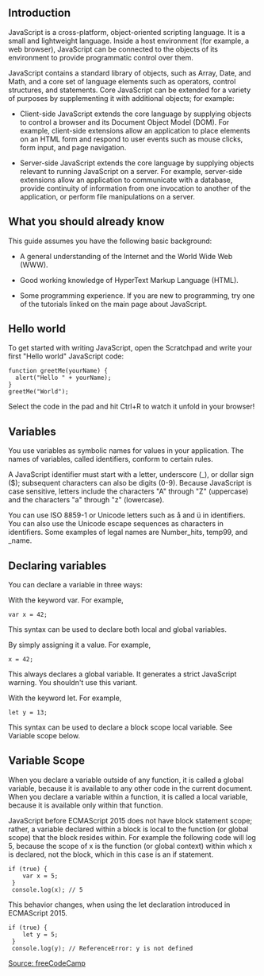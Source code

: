 ## Introduction

JavaScript is a cross-platform, object-oriented scripting language. It is a small and lightweight language. Inside a host environment (for example, a web browser), JavaScript can be connected to the objects of its environment to provide programmatic control over them.

JavaScript contains a standard library of objects, such as Array, Date, and Math, and a core set of language elements such as operators, control structures, and statements. Core JavaScript can be extended for a variety of purposes by supplementing it with additional objects; for example:

- Client-side JavaScript extends the core language by supplying objects to control a browser and its Document Object Model (DOM). For example, client-side extensions allow an application to place elements on an HTML form and respond to user events such as mouse clicks, form input, and page navigation.

- Server-side JavaScript extends the core language by supplying objects relevant to running JavaScript on a server. For example, server-side extensions allow an application to communicate with a database, provide continuity of information from one invocation to another of the application, or perform file manipulations on a server.

## What you should already know

This guide assumes you have the following basic background:

- A general understanding of the Internet and the World Wide Web (WWW).

- Good working knowledge of HyperText Markup Language (HTML).

- Some programming experience. If you are new to programming, try one of the tutorials linked on the main page about JavaScript.

## Hello world

To get started with writing JavaScript, open the Scratchpad and write your first "Hello world" JavaScript code:

```
function greetMe(yourName) {
  alert("Hello " + yourName);
}
greetMe("World");
```
Select the code in the pad and hit Ctrl+R to watch it unfold in your browser!

## Variables

You use variables as symbolic names for values in your application. The names of variables, called identifiers, conform to certain rules.

A JavaScript identifier must start with a letter, underscore (_), or dollar sign ($); subsequent characters can also be digits (0-9). Because JavaScript is case sensitive, letters include the characters "A" through "Z" (uppercase) and the characters "a" through "z" (lowercase).

You can use ISO 8859-1 or Unicode letters such as å and ü in identifiers. You can also use the Unicode escape sequences as characters in identifiers. Some examples of legal names are Number_hits, temp99, and _name.

## Declaring variables

You can declare a variable in three ways:

With the keyword var. For example,

```
var x = 42;
```
This syntax can be used to declare both local and global variables.

By simply assigning it a value. For example,

```
x = 42;
```
This always declares a global variable. It generates a strict JavaScript warning. You shouldn't use this variant.

With the keyword let. For example,

```
let y = 13;
```
This syntax can be used to declare a block scope local variable. See Variable scope below.

## Variable Scope

When you declare a variable outside of any function, it is called a global variable, because it is available to any other code in the current document. When you declare a variable within a function, it is called a local variable, because it is available only within that function.

JavaScript before ECMAScript 2015 does not have block statement scope; rather, a variable declared within a block is local to the function (or global scope) that the block resides within. For example the following code will log 5, because the scope of x is the function (or global context) within which x is declared, not the block, which in this case is an if statement.

```
if (true) {
 	var x = 5;
 }
 console.log(x); // 5
 ```

This behavior changes, when using the let declaration introduced in ECMAScript 2015.

```
if (true) {
 	let y = 5;
 }
 console.log(y); // ReferenceError: y is not defined
```
[Source: freeCodeCamp](https://technical-documentation-page.freecodecamp.rocks/)
